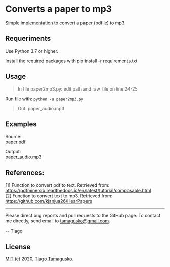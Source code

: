 # Converts a paper to mp3

Simple implementation to convert a paper (pdfile) to mp3.

## Requeriments

Use Python 3.7 or higher.

Install the required packages with pip install -r requirements.txt

## Usage

> In file paper2mp3.py: edit path and raw_file on line 24-25

Run file with: `python -u paper2mp3.py`

> Out: paper_audio.mp3

## Examples

Source:  
[paper.pdf](paper.pdf)  

Output:  
[paper_audio.mp3](https://raw.githubusercontent.com/tamagusko/paper2mp3/master/paper_audio.mp3)

## References:

<a id="1">[1]</a> 
Function to convert pdf to text. 
Retrieved from: https://pdfminersix.readthedocs.io/en/latest/tutorial/composable.html  
<a id="2">[2]</a>
Function to convert text to mp3.
Retrieved from: https://github.com/kjanjua26/HearPapers

----

Please direct bug reports and pull requests to the GitHub page. To contact me directly, send email to tamagusko@gmail.com.

-- Tiago

## License

[MIT](LICENSE) (c) 2020, [Tiago Tamagusko](https://tamagusko.github.io/).
